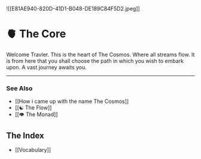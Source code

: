 
![[E81AE940-820D-41D1-B048-DE189C84F5D2.jpeg]]

# 🫀 The Core

Welcome Travler. This is the heart of The Cosmos. Where all streams flow. It is from here that you shall choose the path in which you wish to embark upon. A vast journey awaits you. 

___

### See Also
-  [[How i came up with the name The Cosmos]]
-  [[☯️ The Flow]]
-  [[👁 The Monad]]

## The Index

-  [[Vocabulary]]







 